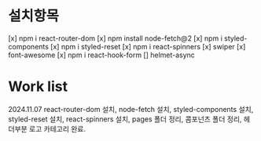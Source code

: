 # 설치항목
[x] npm i react-router-dom
[x] npm install node-fetch@2
[x] npm i styled-components
[x] npm i styled-reset
[x] npm i react-spinners
[x] swiper
[x] font-awesome
[x] npm i react-hook-form
[] helmet-async

# Work list
2024.11.07 react-router-dom 설치, node-fetch 설치, styled-components 설치, styled-reset 설치, react-spinners 설치, pages 폴더 정리, 콤포넌츠 폴더 정리, 헤더부분 로고 카테고리 완료.
